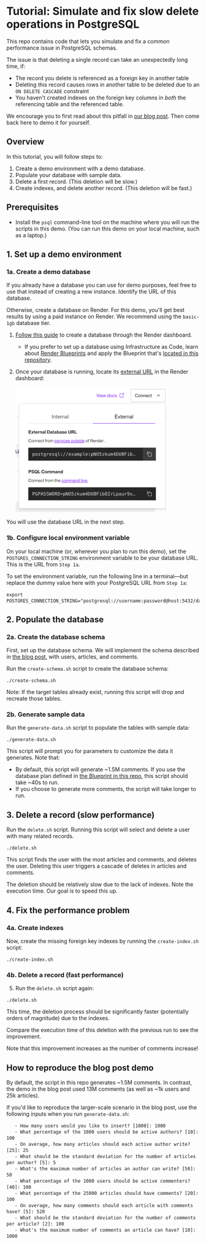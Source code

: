 # Tutorial: Simulate and fix slow delete operations in PostgreSQL

This repo contains code that lets you simulate and fix a common performance issue in PostgreSQL schemas.

The issue is that deleting a single record can take an unexpectedly long time, if:
- The record you delete is referenced as a foreign key in another table
- Deleting this record causes rows in another table to be deleted due to an `ON DELETE CASCADE` constraint
- You haven't created indexes on the foreign key columns in _both_ the referencing table and the referenced table.

We encourage you to first read about this pitfall in [our blog post](https://render.com/blog/postgresql-top-cause-slow-queries). Then come back here to demo it for yourself.

## Overview
In this tutorial, you will follow steps to:
1. Create a demo environment with a demo database.
2. Populate your database with sample data.
3. Delete a first record. (This deletion will be slow.)
4. Create indexes, and delete another record. (This deletion will be fast.)

## Prerequisites

- Install the `psql` command-line tool on the machine where you will run the scripts in this demo. (You can run this demo on your local machine, such as a laptop.)

## 1. Set up a demo environment
### 1a. Create a demo database
If you already have a database you can use for demo purposes, feel free to use that instead of creating a new instance. Identify the URL of this database.

Otherwise, create a database on Render. For this demo, you'll get best results by using a paid instance on Render. We recommend using the `basic-1gb` database tier.
1. [Follow this guide](https://docs.render.com/databases#create-your-database) to create a database through the Render dashboard.
   * If you prefer to set up a database using Infrastructure as Code, learn about [Render Blueprints](https://docs.render.com/infrastructure-as-code) and apply the Blueprint that's [located in this repository](./render.yaml).
2. Once your database is running, locate its [external URL](https://docs.render.com/databases#connecting-with-the-external-url) in the Render dashboard:

    <img width="400" src="./images/connection.png" />

You will use the database URL in the next step.

### 1b. Configure local environment variable

On your local machine (or, wherever you plan to run this demo), set the `POSTGRES_CONNECTION_STRING` environment variable to be your database URL. This is the URL from `Step 1a`.

To set the environment variable, run the following line in a terminal—but replace the dummy value here with your PostgreSQL URL from `Step 1a`:
```
export POSTGRES_CONNECTION_STRING="postgresql://username:password@host:5432/database_name"
```

## 2. Populate the database
### 2a. Create the database schema

First, set up the database schema. We will implement the schema described in [the blog post](https://render.com/blog/top-cause-slow-queries-postgresql-no-query-log-needed), with users, articles, and comments.

Run the `create-schema.sh` script to create the database schema:

```
./create-schema.sh
```

Note: If the target tables already exist, running this script will drop and recreate those tables.

### 2b. Generate sample data

Run the `generate-data.sh` script to populate the tables with sample data:

```
./generate-data.sh
```

This script will prompt you for parameters to customize the data it generates. Note that:
- By default, this script will generate ~1.5M comments. If you use the database plan defined in [the Blueprint in this repo](./render.yaml), this script should take ~40s to run.
- If you choose to generate more comments, the script will take longer to run.

## 3. Delete a record (slow performance)

Run the `delete.sh` script. Running this script will select and delete a user with many related records.

```
./delete.sh
```

This script finds the user with the most articles and comments, and deletes the user. Deleting this user triggers a cascade of deletes in articles and comments.

The deletion should be relatively slow due to the lack of indexes. Note the execution time. Our goal is to speed this up.

## 4. Fix the performance problem
### 4a. Create indexes
Now, create the missing foreign key indexes by running the `create-index.sh` script:

```
./create-index.sh
```

### 4b. Delete a record (fast performance)
5. Run the `delete.sh` script again:

```
./delete.sh
```

This time, the deletion process should be significantly faster (potentially orders of magnitude) due to the indexes.

Compare the execution time of this deletion with the previous run to see the improvement.

Note that this improvement increases as the number of comments increase!

## How to reproduce the blog post demo
By default, the script in this repo generates ~1.5M comments. In contrast, the demo in the blog post used 13M comments (as well as ~1k users and 25k articles).

If you'd like to reproduce the larger-scale scenario in the blog post, use the following inputs when you run `generate-data.sh`:
```
   - How many users would you like to insert? [1000]: 1000
   - What percentage of the 1000 users should be active authors? [10]: 100
   - On average, how many articles should each active author write? [25]: 25
   - What should be the standard deviation for the number of articles per author? [5]: 5
   - What's the maximum number of articles an author can write? [50]: 50
   - What percentage of the 1000 users should be active commenters? [40]: 100
   - What percentage of the 25000 articles should have comments? [20]: 100
   - On average, how many comments should each article with comments have? [5]: 520
   - What should be the standard deviation for the number of comments per article? [2]: 100
   - What's the maximum number of comments an article can have? [10]: 1000
```
